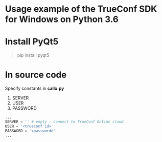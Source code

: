 # Usage example of the TrueConf SDK for Windows on Python 3.6

# Install PyQt5
> pip install pyqt5

# In source code

Specify constants in **callx.py**
1. SERVER
1. USER
1. PASSWORD

```python
...
SERVER = '' # empty - connect to TrueConf Online cloud
USER = '<trueconf id>'
PASSWORD = '<password>'
...
```
